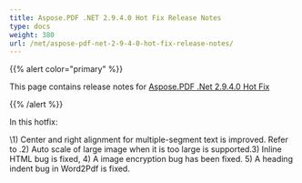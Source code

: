 ```yaml
---
title: Aspose.PDF .NET 2.9.4.0 Hot Fix Release Notes
type: docs
weight: 380
url: /net/aspose-pdf-net-2-9-4-0-hot-fix-release-notes/
---
```


{{% alert color="primary" %}} 

This page contains release notes for [Aspose.PDF .Net 2.9.4.0 Hot Fix](http://www.aspose.com/downloads/pdf/net/new-releases/aspose.pdf-.net-2.9.4.0-hot-fix/)

{{% /alert %}} 

In this hotfix:

\1) Center and right alignment for multiple-segment text is improved. Refer to .2) Auto scale of large image when it is too large is supported.3) Inline HTML bug is fixed, 4) A image encryption bug has been fixed. 5) A heading indent bug in Word2Pdf is fixed.
